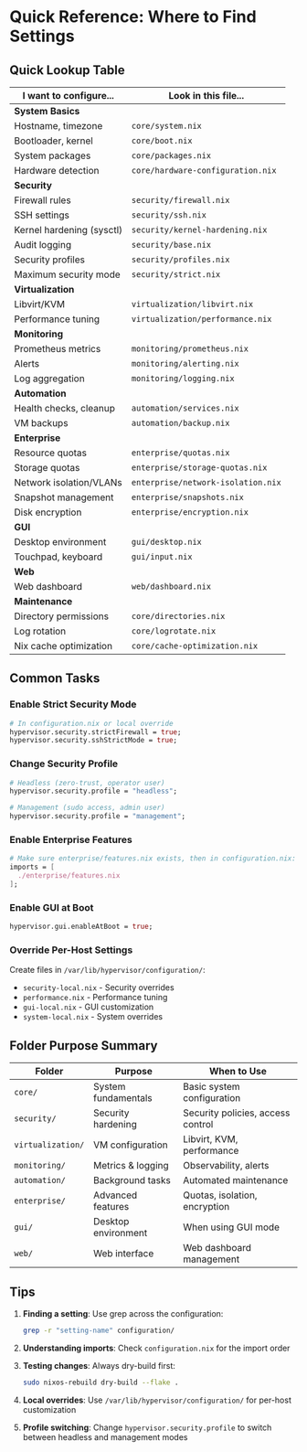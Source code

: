 # Quick Reference: Where to Find Settings

## Quick Lookup Table

| I want to configure... | Look in this file... |
|------------------------|---------------------|
| **System Basics** | |
| Hostname, timezone | `core/system.nix` |
| Bootloader, kernel | `core/boot.nix` |
| System packages | `core/packages.nix` |
| Hardware detection | `core/hardware-configuration.nix` |
| **Security** | |
| Firewall rules | `security/firewall.nix` |
| SSH settings | `security/ssh.nix` |
| Kernel hardening (sysctl) | `security/kernel-hardening.nix` |
| Audit logging | `security/base.nix` |
| Security profiles | `security/profiles.nix` |
| Maximum security mode | `security/strict.nix` |
| **Virtualization** | |
| Libvirt/KVM | `virtualization/libvirt.nix` |
| Performance tuning | `virtualization/performance.nix` |
| **Monitoring** | |
| Prometheus metrics | `monitoring/prometheus.nix` |
| Alerts | `monitoring/alerting.nix` |
| Log aggregation | `monitoring/logging.nix` |
| **Automation** | |
| Health checks, cleanup | `automation/services.nix` |
| VM backups | `automation/backup.nix` |
| **Enterprise** | |
| Resource quotas | `enterprise/quotas.nix` |
| Storage quotas | `enterprise/storage-quotas.nix` |
| Network isolation/VLANs | `enterprise/network-isolation.nix` |
| Snapshot management | `enterprise/snapshots.nix` |
| Disk encryption | `enterprise/encryption.nix` |
| **GUI** | |
| Desktop environment | `gui/desktop.nix` |
| Touchpad, keyboard | `gui/input.nix` |
| **Web** | |
| Web dashboard | `web/dashboard.nix` |
| **Maintenance** | |
| Directory permissions | `core/directories.nix` |
| Log rotation | `core/logrotate.nix` |
| Nix cache optimization | `core/cache-optimization.nix` |

## Common Tasks

### Enable Strict Security Mode
```nix
# In configuration.nix or local override
hypervisor.security.strictFirewall = true;
hypervisor.security.sshStrictMode = true;
```

### Change Security Profile
```nix
# Headless (zero-trust, operator user)
hypervisor.security.profile = "headless";

# Management (sudo access, admin user)
hypervisor.security.profile = "management";
```

### Enable Enterprise Features
```nix
# Make sure enterprise/features.nix exists, then in configuration.nix:
imports = [
  ./enterprise/features.nix
];
```

### Enable GUI at Boot
```nix
hypervisor.gui.enableAtBoot = true;
```

### Override Per-Host Settings
Create files in `/var/lib/hypervisor/configuration/`:
- `security-local.nix` - Security overrides
- `performance.nix` - Performance tuning
- `gui-local.nix` - GUI customization
- `system-local.nix` - System overrides

## Folder Purpose Summary

| Folder | Purpose | When to Use |
|--------|---------|-------------|
| `core/` | System fundamentals | Basic system configuration |
| `security/` | Security hardening | Security policies, access control |
| `virtualization/` | VM configuration | Libvirt, KVM, performance |
| `monitoring/` | Metrics & logging | Observability, alerts |
| `automation/` | Background tasks | Automated maintenance |
| `enterprise/` | Advanced features | Quotas, isolation, encryption |
| `gui/` | Desktop environment | When using GUI mode |
| `web/` | Web interface | Web dashboard management |

## Tips

1. **Finding a setting**: Use grep across the configuration:
   ```bash
   grep -r "setting-name" configuration/
   ```

2. **Understanding imports**: Check `configuration.nix` for the import order

3. **Testing changes**: Always dry-build first:
   ```bash
   sudo nixos-rebuild dry-build --flake .
   ```

4. **Local overrides**: Use `/var/lib/hypervisor/configuration/` for per-host customization

5. **Profile switching**: Change `hypervisor.security.profile` to switch between headless and management modes
